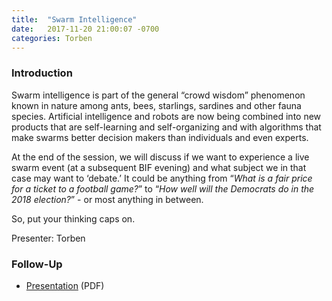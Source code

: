 ```yaml
---
title:  "Swarm Intelligence"
date:   2017-11-20 21:00:07 -0700
categories: Torben
---
```



### Introduction

Swarm intelligence is part of the general “crowd wisdom” phenomenon known in nature among ants, bees, starlings, sardines and other fauna species. Artificial intelligence and robots are now being combined into new products that are self-learning and self-organizing and with algorithms that make swarms better decision makers than individuals and even experts.

At the end of the session, we will discuss if we want to experience a live swarm event (at a subsequent BIF evening) and what subject we in that case may want to ‘debate.’ It could be anything from “_What is a fair price for a ticket to a football game?_” to “_How well will the Democrats do in the 2018 election?_” - or most anything in between.

So, put your thinking caps on.

Presenter: Torben

### Follow-Up

* [Presentation](/assets/present/swarm-intelligence.pdf) (PDF) 
